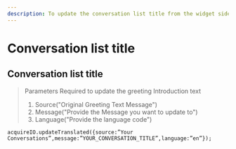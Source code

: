 ```yaml
---
description: To update the conversation list title from the widget side
---
```


# Conversation list title

## Conversation list title

> Parameters Required to update the greeting Introduction text
>
> 1. Source\("Original Greeting Text Message"\)
> 2. Message\("Provide the Message you want to update to"\)
> 3. Language\("Provide the language code"\)

```text
acquireIO.updateTranslated({source:”Your Conversations”,message:”YOUR_CONVERSATION_TITLE”,language:”en”});
```

